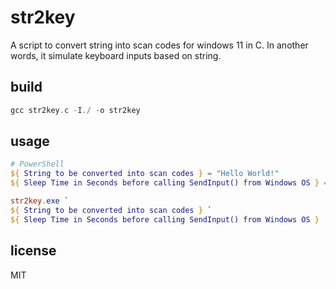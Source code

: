 # str2key
A script to convert string into scan codes for windows 11 in C.
In another words, it simulate keyboard inputs based on string.

## build
```PowerShell
gcc str2key.c -I./ -o str2key
```

## usage
```PowerShell
# PowerShell
${ String to be converted into scan codes } = "Hello World!"
${ Sleep Time in Seconds before calling SendInput() from Windows OS } = 3

str2key.exe `
${ String to be converted into scan codes } `
${ Sleep Time in Seconds before calling SendInput() from Windows OS }
```

## license
MIT
